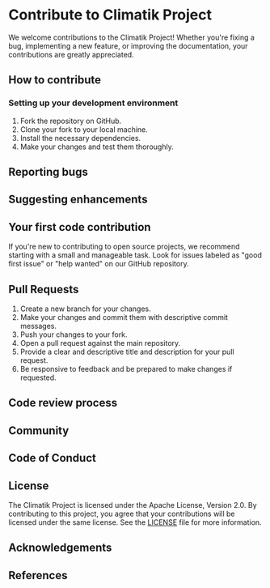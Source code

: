 # Contribute to Climatik Project
We welcome contributions to the Climatik Project! Whether you're fixing a bug, implementing a new feature, or improving the documentation, your contributions are greatly appreciated.

## How to contribute

### Setting up your development environment

1. Fork the repository on GitHub.
2. Clone your fork to your local machine.
3. Install the necessary dependencies.
4. Make your changes and test them thoroughly.


## Reporting bugs

## Suggesting enhancements

## Your first code contribution
If you're new to contributing to open source projects, we recommend starting with a small and manageable task. Look for issues labeled as "good first issue" or "help wanted" on our GitHub repository.

## Pull Requests
1. Create a new branch for your changes.
2. Make your changes and commit them with descriptive commit messages.
3. Push your changes to your fork.
4. Open a pull request against the main repository.
5. Provide a clear and descriptive title and description for your pull request.
6. Be responsive to feedback and be prepared to make changes if requested.



## Code review process

## Community

## Code of Conduct

## License
The Climatik Project is licensed under the Apache License, Version 2.0. By contributing to this project, you agree that your contributions will be licensed under the same license. See the [LICENSE](https://github.com/Climatik-Project/Climatik-Project/blob/main/LICENSE) file for more information.


## Acknowledgements

## References
